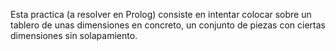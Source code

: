 Esta practica (a resolver en Prolog) consiste en intentar colocar sobre un tablero de unas dimensiones en concreto, un conjunto de piezas con ciertas dimensiones sin solapamiento.
